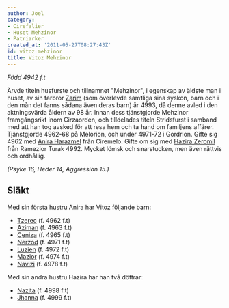 ```yaml
---
author: Joel
category:
- Cirefalier
- Huset Mehzinor
- Patriarker
created_at: '2011-05-27T08:27:43Z'
id: vitoz mehzinor
title: Vitoz Mehzinor
---
```

*Född 4942 f.t*

Ärvde titeln husfurste och tillnamnet "Mehzinor", i egenskap av äldste man i huset, av sin farbror [Zarim] (som överlevde samtliga sina syskon, barn och i den mån det fanns sådana även deras barn) år 4993, då denne avled i den aktningsvärda åldern av 98 år. Innan dess tjänstgjorde Mehzinor framgångsrikt inom Cirzaorden, och tilldelades titeln Stridsfurst i samband med att han tog avsked för att resa hem och ta hand om familjens affärer. Tjänstgjorde 4962-68 på Melorion, och under 4971-72 i Gordrion. Gifte sig 4962 med [Anira Harazmel] från Ciremelo. Gifte om sig med [Hazira Zeromil] från Ramezior Turak 4992. Mycket lömsk och snarstucken, men även rättvis och ordhållig.

*(Psyke 16, Heder 14, Aggression 15.)*

## Släkt

Med sin första hustru Anira har Vitoz följande barn:

-   [Tzerec] (f. 4962 f.t)
-   [Aziman] (f. 4963 f.t)
-   [Ceniza] (f. 4965 f.t)
-   [Nerzod] (f. 4971 f.t)
-   [Luzien] (f. 4972 f.t)
-   [Mazior] (f. 4974 f.t)
-   [Navizi] (f. 4978 f.t)

Med sin andra hustru Hazira har han två döttrar:

-   [Nazita] (f. 4998 f.t)
-   [Jhanna] (f. 4999 f.t)

  [Zarim]: Zarim
  [Anira Harazmel]: Anira_Harazmel
  [Hazira Zeromil]: Hazira_Zeromil
  [Tzerec]: Tzerec_Mehzinor
  [Aziman]: Aziman_Mehzinor
  [Ceniza]: Ceniza_Mehzinor
  [Nerzod]: Nerzod_Mehzinor
  [Luzien]: Luzien_Mehzinor
  [Mazior]: Mazior_Mehzinor
  [Navizi]: Navizi_Mehzinor
  [Nazita]: Nazita_Mehzinor
  [Jhanna]: Jhanna_Mehzinor